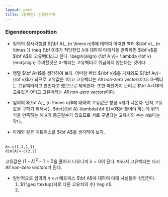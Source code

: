 ```yaml
---
layout: post 
title: (창피한) 선형대수학
---
```


### Eigendecomposition
- 임의의 정사각행렬 ${\bf A}_ {n \times n}$에 대하여 어떠한 벡터 ${\bf v}_ {n \times 1} \neq {\bf 0}$가 적당한값 $\lambda$에 대하여 아래식을 만족하면 $\bf v$를 $\bf A$의 고유벡터라고 한다. 
\begin{align}
{\bf A v}= \lambda {\bf v}
\end{align}
주의할것은 $0$-벡터는 고유벡터로 취급하지 않는다는 것이다. 

- 행렬 $\bf A=I$를 생각하여 보자. 어떠한 벡터 ${\bf v}$를 가져와도 ${\bf Av}={\bf v}$가 되므로 고유값은 $1$이고 고유벡터는 *All non-zero vectors*이다. $0$-벡터는 고유벡터라고 안친다고 했으므로 제외한다. 또한 마찬가지 논리로 $\bf A=O$의 고유값은 $0$이고 고유벡터는 *All non-zero vectors*이다. 

- 임의의 ${\bf A}_ {n \times n}$에 대하여 고유값은 항상 $n$개가 나온다. 단지 고유값을 구하기 위해서는 $det({\bf A}-\lambda{\bf I})=0$을 풀어야 하는데 위의 식을 만족하는 해 $\lambda$가 중근일수가 있으므로 서로 구별되는 고유치의 수는 $n$보다는 작다. 

- 아래와 같은 매트릭스를 $\bf A$를 생각하여 보자. <br/><br/>
```
A<-c(1,1,1,1)
dim(A)<-c(2,2)
```
고유값은 $(1-\lambda)^2-1=0$을 풀어서 나오니까 $\lambda=0$이 된다. 따라서 고유벡터는 다시 *All non-zero vectors*가 된다. 

- 일반적으로 임의의 $n \times n$ 매트릭스 $\bf A$에 대하여 아래 사실들이 성립한다. 
  1. $1 \geq \textup{서로 다른 고유치의 수} \leg n$. 
  2. 

